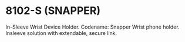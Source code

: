 # 8102-S (SNAPPER)
In-Sleeve Wrist Device Holder.
Codename: Snapper Wrist phone holder. Insleeve solution with extendable, secure link.
